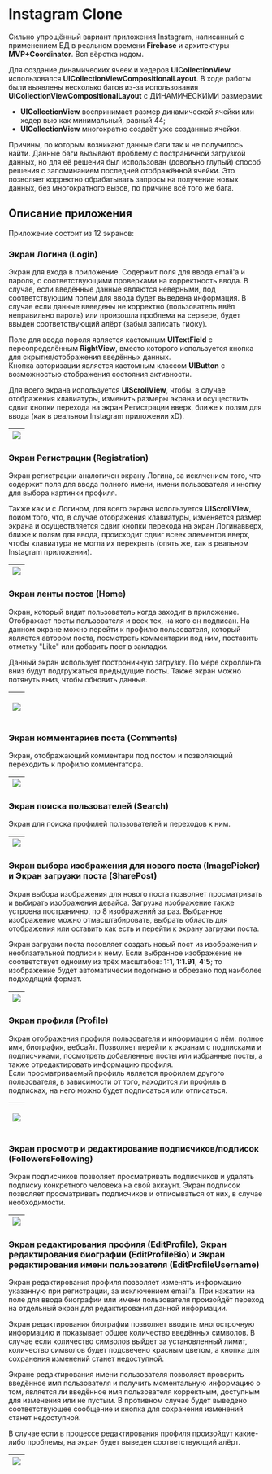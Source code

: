 # Instagram Clone

Сильно упрощённый вариант приложения Instagram, написанный с применением БД в реальном времени **Firebase** и архитектуры **MVP+Coordinator**. Вся вёрстка кодом.

Для создание динамических ячеек и хедеров **UICollectionView** использовался **UICollectionViewCompositionalLayout**. В ходе работы были выявлены несколько багов 
из-за использования **UICollectionViewCompositionalLayout** с ДИНАМИЧЕСКИМИ размерами:
* **UICollectionView** воспринимает размер динамической ячейки или хедер вью как минимальный, равный 44;
* **UICollectionView** многократно создаёт уже созданные ячейки.  

Причины, по которым возникают данные баги так и не получилось найти. Данные баги вызывают проблему с постраничной загрузкой данных, но для её решения был использован 
(довольно глупый) способ решения с запоминанием последней отображённой ячейки. Это позволяет корректно обрабатывать запросы на получение новых данных, без многократного вызов, 
по причине всё того же бага.  

## Описание приложения

Приложение состоит из 12 экранов:

### Экран Логина (Login)
Экран для входа в приложение. Содержит поля для ввода email'а и пароля, с соответствующими проверками на корректность ввода. В случае, если введённые данные являются неверными,
под соответствующим полем для ввода будет выведена информация. В случае если данные ввеедены не корректно (пользователь ввёл неправильно пароль) или произошла проблема на 
сервере, будет ввыден соответствующий алёрт (забыл записать гифку).  

Поле для ввода пороля является кастомным 
**UITextField** с переопределённым **RightView**, вместо которого используется кнопка для скрытия/отображения введённых данных.  
Кнопка авторизации является кастомным классом **UIButton** с возможностью отображения состояния активности.

Для всего экрана используется **UIScrollView**, чтобы, в случае отображения клавиатуры, изменить размеры экрана и осуществить сдвиг кнопки перехода на экран Регистрации вверх, 
ближе к полям для ввода (как в реальном Instagram приложении xD).

| ![](Gifs/login.gif) |
| :------------------:|
  

### Экран Регистрации (Registration)
Экран регистрации аналогичен экрану Логина, за исклчением того, что содержит поля для ввода полного имени, имени пользователя и кнопку для выбора картинки профиля.

Также как и с Логином, для всего экрана используется **UIScrollView**, поиом того, что, в случае отображения клавиатуры, изменяется размер экрана и осуществляется сдвиг кнопки 
перехода на экран Логинавверх, ближе к полям для ввода, происходит сдвиг всеех элементов вверх, чтобы клавиатура не могла их перекрыть (опять же, как в реальном Instagram 
приложении).

| ![](Gifs/registration.gif) |
| :-------------------------:|


### Экран ленты постов (Home)
Экран, который видит пользователь когда заходит в приложение. Отображает посты пользователя и всех тех, на кого он подписан. На данном экране можно перейти к профилю 
пользователя, который является автором поста, посмотреть комментарии под ним, поставить отметку "Like" или добавить пост в закладки.  

Данный экран использует построничную загрузку. По мере скроллинга вниз будут подгружаться предыдущие посты. Также экран можно потянуть вниз, чтобы обновить данные.

| <p> <img src="Gifs/home.jpg"> </p> |
| :---------------------------------:|


### Экран комментариев поста (Comments)
Экран, отображающий комментари под постом и позволяющий переходить к профилю комментатора.

| ![](Gifs/comments.gif) |
| :---------------------:|


### Экран поиска пользователей (Search)
Экран для поиска профилей пользователей и переходов к ним.

| ![](Gifs/search.gif) |
| :-------------------:|


### Экран выбора изображения для нового поста (ImagePicker) и Экран загрузки поста (SharePost)
Экран выбора изображения для нового поста позволяет просматривать и выбирать изображения девайса. Загрузка изображение также устроена постранично, по 8 изображений за раз. 
Выбранное изображение можно отмасштабировать, выбрать область для отображения или оставить как есть и перейти к экрану загрузки поста.  

Экран загрузки поста позовляет создать новый пост из изображения и необязательной подписи к нему. Если выбранное изображение не соответствует одноиму из трёх 
масштабов: **1:1**, **1:1.91**, **4:5**; то изображение будет автоматически подогнано и обрезано под наиболее подходящий формат.

| ![](Gifs/new_post.gif) |
| :---------------------:|


### Экран профиля (Profile)
Экран отображения профиля пользователя и информации о нём: полное имя, биография, вебсайт. 
Позволяет перейти к экранам с подписками и подписчиками, посмотреть добавленные посты или избранные посты, а также отредактировать 
информацию профиля.  
Если просматриваемый профиль является профилем другого пользователя, в зависимости от того, находится ли профиль в подписках, на него можно будет подписаться или отписаться.

| <p> <img src="Gifs/profile.jpg"> </p> |
| :------------------------------------:|


### Экран просмотр и редактирование подписчиков/подписок (FollowersFollowing)
Экран подписчиков позволяет просматривать подписчиков и удалять подписку конкретного человека на свой аккаунт. Экран подписок позволяет просматривать подписчиков и 
отписываться от них, в случае необходимости. 

| ![](Gifs/profile_followers_following.gif) |
| :----------------------------------------:|


### Экран редактирования профиля (EditProfile), Экран редактирования биографии (EditProfileBio) и Экран редактирования имени пользователя (EditProfileUsername)
Экран редактирования профиля позволяет изменять информацию указанную при регистрации, за исключением email'а. При нажатии на поле для ввода биографии или имени пользователя 
произойдёт переход на отдельный экран для редактирования данной информации.  

Экран редактирования биографии позволяет вводить многострочную информацию и показывает общее количество введённых символов. В случае если количество символов выйдет за 
установленный лимит, количество символов будет подсвечено красным цветом, а кнопка для сохранения изменений станет недоступной.  

Экране редактирования имени пользователя позволяет проверить введённое имя пользователя и получить моментальную информацию о том, является ли введённое имя пользователя 
корректным, доступным для изменения или не пустым. В противном случае будет выведено соответствующее сообщение и кнопка для сохранения изменений станет недоступной.  

В случае если в процессе редактирования профиля произойдут какие-либо проблемы, на экран будет выведен соответствующий алёрт.

| ![](Gifs/profile_edit.gif) |
| :-------------------------:|
